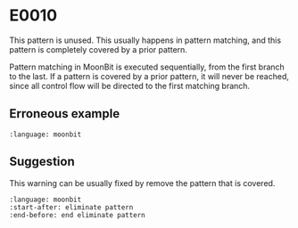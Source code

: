 # E0010

This pattern is unused. This usually happens in pattern matching, and this
pattern is completely covered by a prior pattern.

Pattern matching in MoonBit is executed sequentially, from the first branch to
the last. If a pattern is covered by a prior pattern, it will never be reached,
since all control flow will be directed to the first matching branch.

## Erroneous example

```{literalinclude} ./0010_error.mbt
:language: moonbit
```

## Suggestion

This warning can be usually fixed by remove the pattern that is covered.

```{literalinclude} ./0010_fixed.mbt
:language: moonbit
:start-after: eliminate pattern
:end-before: end eliminate pattern
```
